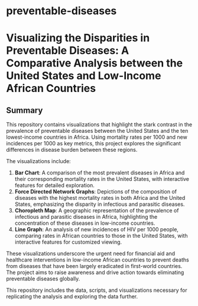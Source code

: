 # preventable-diseases
# Visualizing the Disparities in Preventable Diseases: A Comparative Analysis between the United States and Low-Income African Countries

## Summary

This repository contains visualizations that highlight the stark contrast in the prevalence of preventable diseases between the United States and the ten lowest-income countries in Africa. Using mortality rates per 1000 and new incidences per 1000 as key metrics, this project explores the significant differences in disease burden between these regions. 

The visualizations include:

1. **Bar Chart**: A comparison of the most prevalent diseases in Africa and their corresponding mortality rates in the United States, with interactive features for detailed exploration.
2. **Force Directed Network Graphs**: Depictions of the composition of diseases with the highest mortality rates in both Africa and the United States, emphasizing the disparity in infectious and parasitic diseases.
3. **Choropleth Map**: A geographic representation of the prevalence of infectious and parasitic diseases in Africa, highlighting the concentration of these diseases in low-income countries.
4. **Line Graph**: An analysis of new incidences of HIV per 1000 people, comparing rates in African countries to those in the United States, with interactive features for customized viewing.

These visualizations underscore the urgent need for financial aid and healthcare interventions in low-income African countries to prevent deaths from diseases that have been largely eradicated in first-world countries. The project aims to raise awareness and drive action towards eliminating preventable diseases globally.

This repository includes the data, scripts, and visualizations necessary for replicating the analysis and exploring the data further.
